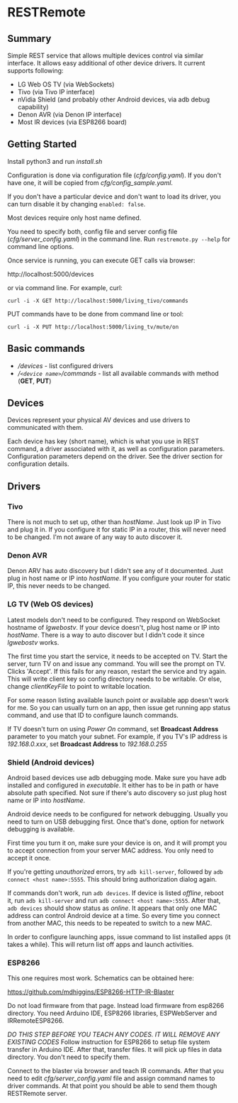 # RESTRemote

## Summary

Simple REST service that allows multiple devices control via similar interface. It allows easy additional of other device drivers. It current supports following:

* LG Web OS TV (via WebSockets)
* Tivo (via Tivo IP interface)
* nVidia Shield (and probably other Android devices, via adb debug capability)
* Denon AVR (via Denon IP interface)
* Most IR devices (via ESP8266 board)

## Getting Started

Install python3 and run *install.sh*

Configuration is done via configuration file (*cfg/config.yaml*). If you don't have one, it will be copied from *cfg/config_sample.yaml*.

If you don't have a particular device and don't want to load its driver, you can turn disable it by changing `enabled: false`.

Most devices require only host name defined.

You need to specify both, config file and server config file (*cfg/server_config.yaml*) in the command line. Run `restremote.py --help` for command line options.

Once service is running, you can execute GET calls via browser:

http://localhost:5000/devices

or via command line. For example, curl:

`curl -i -X GET http://localhost:5000/living_tivo/commands`

PUT commands have to be done from command line or tool:

`curl -i -X PUT http://localhost:5000/living_tv/mute/on`

## Basic commands

* */devices* - list configured drivers
* */`<device name>`/commands* - list all available commands with method (**GET**, **PUT**)


## Devices

Devices represent your physical AV devices and use drivers to communicated with them.

Each device has key (short name), which is what you use in REST command, a driver associated with it, as well as configuration parameters. Configuration parameters depend on the driver. See the driver section for configuration details.

## Drivers

### Tivo

There is not much to set up, other than *hostName*. Just look up IP in Tivo and plug it in. If you configure it for static IP in a router, this will never need to be changed. I'm not aware of any way to auto discover it.

### Denon AVR

Denon ARV has auto discovery but I didn't see any of it documented. Just plug in host name or IP into *hostName*. If you configure your router for static IP, this never needs to be changed.

### LG TV (Web OS devices)

Latest models don't need to be configured. They respond on WebSocket hostname of *lgwebostv*. If your device doesn't, plug host name or IP into *hostName*. There is a way to auto discover but I didn't code it since *lgwebostv* works.

The first time you start the service, it needs to be accepted on TV. Start the server, turn TV on and issue any command. You will see the prompt on TV. Clicks 'Accept'. If this fails for any reason, restart the service and try again. This will write client key so config directory needs to be writable. Or else, change *clientKeyFile* to point to writable location.

For some reason listing available launch point or available app doesn't work for me. So you can usually turn on an app, then issue get running app status command, and use that ID to configure launch commands.

If TV doesn't turn on using *Power On* command, set **Broadcast Address** parameter to you match your subnet. For example, if you TV's IP address is *192.168.0.xxx*, set **Broadcast Address** to *192.168.0.255*

### Shield (Android devices)

Android based devices use adb debugging mode. Make sure you have adb installed and configured in *executable*. It either has to be in path or have absolute path specified. Not sure if there's auto discovery so just plug host name or IP into *hostName*.

Android device needs to be configured for network debugging. Usually you need to turn on USB debugging first. Once that's done, option for network debugging is available.

First time you turn it on, make sure your device is on, and it will prompt you to accept connection from your server MAC address. You only need to accept it once.

If you're getting *unauthorized* errors, try `adb kill-server`, followed by `adb connect <host name>:5555`. This should bring authorization dialog again.

If commands don't work, run `adb devices`. If device is listed *offline*, reboot it, run `adb kill-server` and run `adb connect <host name>:5555`. After that, `adb devices` should show status as *online*. It appears that only one MAC address can control Android device at a time. So every time you connect from another MAC, this needs to be repeated to switch to a new MAC.

In order to configure launching apps, issue command to list installed apps (it takes a while). This will return list off apps and launch activities.

### ESP8266

This one requires most work. Schematics can be obtained here:

https://github.com/mdhiggins/ESP8266-HTTP-IR-Blaster

Do not load firmware from that page. Instead load firmware from esp8266 directory. You need Arduino IDE, ESP8266 libraries, ESPWebServer and IRRemoteESP8266.

*DO THIS STEP BEFORE YOU TEACH ANY CODES. IT WILL REMOVE ANY EXISTING CODES*
Follow instruction for ESP8266 to setup file system transfer in Arduino IDE. After that, transfer files. It will pick up files in data directory. You don't need to specify them.

Connect to the blaster via browser and teach IR commands. After that you need to edit *cfg/server_config.yaml* file and assign command names to driver commands. At that point you should be able to send them though RESTRemote server.
